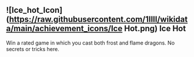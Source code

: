 ## ![Ice_hot_Icon](https://raw.githubusercontent.com/1IlIl/wikidata/main/achievement_icons/Ice Hot.png) Ice Hot


Win a rated game in which you cast both frost and flame dragons. No secrets or tricks here.

